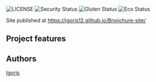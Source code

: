![LICENSE](https://img.shields.io/badge/license-MIT-blue.svg?style=flat-square)
![Security Status](https://img.shields.io/security-headers?label=Security&url=https%3A%2F%2Fgithub.com&style=flat-square)
![Gluten Status](https://img.shields.io/badge/Gluten-Free-green.svg)
![Eco Status](https://img.shields.io/badge/ECO-Friendly-green.svg)

<!-- #  -->

<!-- This project is for educational porpuses only. Pull request are welcome, but priority for my real-life students! Thank you for your cooperation! -->

Site published at https://igoris12.github.io/Bronchure-site/

## Project features

<!-- - responsive design
- repetitive content is generated/rendered;
- css animations
- NodeJS -->

## Authors

[Igoris](https://github.com/igoris12)
